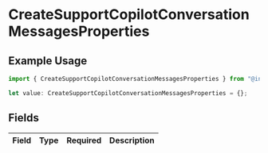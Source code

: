 # CreateSupportCopilotConversationMessagesProperties

## Example Usage

```typescript
import { CreateSupportCopilotConversationMessagesProperties } from "@inkeep/inkeep-analytics/models/components";

let value: CreateSupportCopilotConversationMessagesProperties = {};
```

## Fields

| Field       | Type        | Required    | Description |
| ----------- | ----------- | ----------- | ----------- |